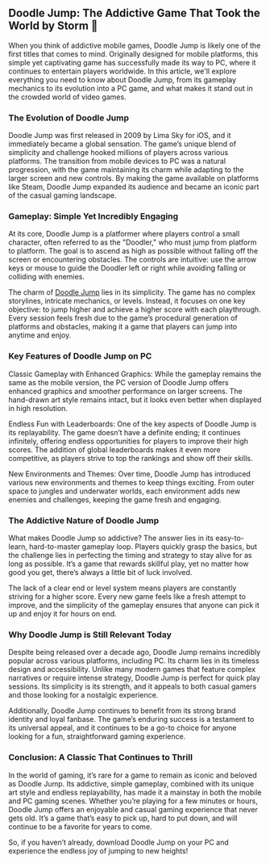 ## Doodle Jump: The Addictive Game That Took the World by Storm 👋
When you think of addictive mobile games, Doodle Jump is likely one of the first titles that comes to mind. Originally designed for mobile platforms, this simple yet captivating game has successfully made its way to PC, where it continues to entertain players worldwide. In this article, we'll explore everything you need to know about Doodle Jump, from its gameplay mechanics to its evolution into a PC game, and what makes it stand out in the crowded world of video games.

### **The Evolution of Doodle Jump**
Doodle Jump was first released in 2009 by Lima Sky for iOS, and it immediately became a global sensation. The game’s unique blend of simplicity and challenge hooked millions of players across various platforms. The transition from mobile devices to PC was a natural progression, with the game maintaining its charm while adapting to the larger screen and new controls. By making the game available on platforms like Steam, Doodle Jump expanded its audience and became an iconic part of the casual gaming landscape.

### **Gameplay: Simple Yet Incredibly Engaging**
At its core, Doodle Jump is a platformer where players control a small character, often referred to as the "Doodler," who must jump from platform to platform. The goal is to ascend as high as possible without falling off the screen or encountering obstacles. The controls are intuitive: use the arrow keys or mouse to guide the Doodler left or right while avoiding falling or colliding with enemies.

The charm of [Doodle Jump](https://doodle-jump.co/) lies in its simplicity. The game has no complex storylines, intricate mechanics, or levels. Instead, it focuses on one key objective: to jump higher and achieve a higher score with each playthrough. Every session feels fresh due to the game’s procedural generation of platforms and obstacles, making it a game that players can jump into anytime and enjoy.

### **Key Features of Doodle Jump on PC**
Classic Gameplay with Enhanced Graphics: While the gameplay remains the same as the mobile version, the PC version of Doodle Jump offers enhanced graphics and smoother performance on larger screens. The hand-drawn art style remains intact, but it looks even better when displayed in high resolution.

Endless Fun with Leaderboards: One of the key aspects of Doodle Jump is its replayability. The game doesn’t have a definite ending; it continues infinitely, offering endless opportunities for players to improve their high scores. The addition of global leaderboards makes it even more competitive, as players strive to top the rankings and show off their skills.

New Environments and Themes: Over time, Doodle Jump has introduced various new environments and themes to keep things exciting. From outer space to jungles and underwater worlds, each environment adds new enemies and challenges, keeping the game fresh and engaging.

### **The Addictive Nature of Doodle Jump**
What makes Doodle Jump so addictive? The answer lies in its easy-to-learn, hard-to-master gameplay loop. Players quickly grasp the basics, but the challenge lies in perfecting the timing and strategy to stay alive for as long as possible. It’s a game that rewards skillful play, yet no matter how good you get, there’s always a little bit of luck involved.

The lack of a clear end or level system means players are constantly striving for a higher score. Every new game feels like a fresh attempt to improve, and the simplicity of the gameplay ensures that anyone can pick it up and enjoy it for hours on end.

### **Why Doodle Jump is Still Relevant Today**
Despite being released over a decade ago, Doodle Jump remains incredibly popular across various platforms, including PC. Its charm lies in its timeless design and accessibility. Unlike many modern games that feature complex narratives or require intense strategy, Doodle Jump is perfect for quick play sessions. Its simplicity is its strength, and it appeals to both casual gamers and those looking for a nostalgic experience.

Additionally, Doodle Jump continues to benefit from its strong brand identity and loyal fanbase. The game’s enduring success is a testament to its universal appeal, and it continues to be a go-to choice for anyone looking for a fun, straightforward gaming experience.

### **Conclusion: A Classic That Continues to Thrill**
In the world of gaming, it’s rare for a game to remain as iconic and beloved as Doodle Jump. Its addictive, simple gameplay, combined with its unique art style and endless replayability, has made it a mainstay in both the mobile and PC gaming scenes. Whether you’re playing for a few minutes or hours, Doodle Jump offers an enjoyable and casual gaming experience that never gets old. It’s a game that’s easy to pick up, hard to put down, and will continue to be a favorite for years to come.

So, if you haven’t already, download Doodle Jump on your PC and experience the endless joy of jumping to new heights!

<!--
**doodlejump3d/doodlejump3d** is a ✨ _special_ ✨ repository because its `README.md` (this file) appears on your GitHub profile.

Here are some ideas to get you started:

- 🔭 I’m currently working on ...
- 🌱 I’m currently learning ...
- 👯 I’m looking to collaborate on ...
- 🤔 I’m looking for help with ...
- 💬 Ask me about ...
- 📫 How to reach me: ...
- 😄 Pronouns: ...
- ⚡ Fun fact: ...
-->
